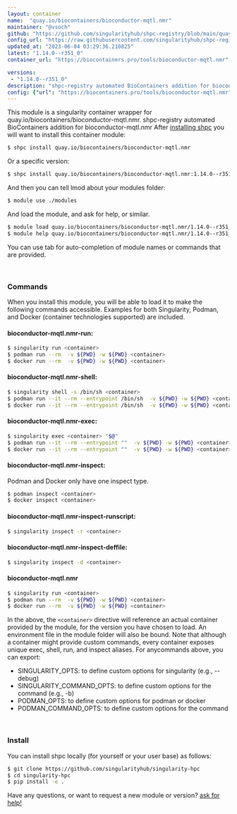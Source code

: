 ```yaml
---
layout: container
name:  "quay.io/biocontainers/bioconductor-mqtl.nmr"
maintainer: "@vsoch"
github: "https://github.com/singularityhub/shpc-registry/blob/main/quay.io/biocontainers/bioconductor-mqtl.nmr/container.yaml"
config_url: "https://raw.githubusercontent.com/singularityhub/shpc-registry/main/quay.io/biocontainers/bioconductor-mqtl.nmr/container.yaml"
updated_at: "2023-06-04 03:29:36.210825"
latest: "1.14.0--r351_0"
container_url: "https://biocontainers.pro/tools/bioconductor-mqtl.nmr"

versions:
 - "1.14.0--r351_0"
description: "shpc-registry automated BioContainers addition for bioconductor-mqtl.nmr"
config: {"url": "https://biocontainers.pro/tools/bioconductor-mqtl.nmr", "maintainer": "@vsoch", "description": "shpc-registry automated BioContainers addition for bioconductor-mqtl.nmr", "latest": {"1.14.0--r351_0": "sha256:390b4fff0a4d246e1e19e7ff775fb977800a52cd41521bc36169810cca108bd7"}, "tags": {"1.14.0--r351_0": "sha256:390b4fff0a4d246e1e19e7ff775fb977800a52cd41521bc36169810cca108bd7"}, "docker": "quay.io/biocontainers/bioconductor-mqtl.nmr"}
---
```


This module is a singularity container wrapper for quay.io/biocontainers/bioconductor-mqtl.nmr.
shpc-registry automated BioContainers addition for bioconductor-mqtl.nmr
After [installing shpc](#install) you will want to install this container module:


```bash
$ shpc install quay.io/biocontainers/bioconductor-mqtl.nmr
```

Or a specific version:

```bash
$ shpc install quay.io/biocontainers/bioconductor-mqtl.nmr:1.14.0--r351_0
```

And then you can tell lmod about your modules folder:

```bash
$ module use ./modules
```

And load the module, and ask for help, or similar.

```bash
$ module load quay.io/biocontainers/bioconductor-mqtl.nmr/1.14.0--r351_0
$ module help quay.io/biocontainers/bioconductor-mqtl.nmr/1.14.0--r351_0
```

You can use tab for auto-completion of module names or commands that are provided.

<br>

### Commands

When you install this module, you will be able to load it to make the following commands accessible.
Examples for both Singularity, Podman, and Docker (container technologies supported) are included.

#### bioconductor-mqtl.nmr-run:

```bash
$ singularity run <container>
$ podman run --rm  -v ${PWD} -w ${PWD} <container>
$ docker run --rm  -v ${PWD} -w ${PWD} <container>
```

#### bioconductor-mqtl.nmr-shell:

```bash
$ singularity shell -s /bin/sh <container>
$ podman run --it --rm --entrypoint /bin/sh  -v ${PWD} -w ${PWD} <container>
$ docker run --it --rm --entrypoint /bin/sh  -v ${PWD} -w ${PWD} <container>
```

#### bioconductor-mqtl.nmr-exec:

```bash
$ singularity exec <container> "$@"
$ podman run --it --rm --entrypoint ""  -v ${PWD} -w ${PWD} <container> "$@"
$ docker run --it --rm --entrypoint ""  -v ${PWD} -w ${PWD} <container> "$@"
```

#### bioconductor-mqtl.nmr-inspect:

Podman and Docker only have one inspect type.

```bash
$ podman inspect <container>
$ docker inspect <container>
```

#### bioconductor-mqtl.nmr-inspect-runscript:

```bash
$ singularity inspect -r <container>
```

#### bioconductor-mqtl.nmr-inspect-deffile:

```bash
$ singularity inspect -d <container>
```



#### bioconductor-mqtl.nmr

```bash
$ singularity run <container>
$ podman run --rm  -v ${PWD} -w ${PWD} <container>
$ docker run --rm  -v ${PWD} -w ${PWD} <container>
```


In the above, the `<container>` directive will reference an actual container provided
by the module, for the version you have chosen to load. An environment file in the
module folder will also be bound. Note that although a container
might provide custom commands, every container exposes unique exec, shell, run, and
inspect aliases. For anycommands above, you can export:

 - SINGULARITY_OPTS: to define custom options for singularity (e.g., --debug)
 - SINGULARITY_COMMAND_OPTS: to define custom options for the command (e.g., -b)
 - PODMAN_OPTS: to define custom options for podman or docker
 - PODMAN_COMMAND_OPTS: to define custom options for the command

<br>

### Install

You can install shpc locally (for yourself or your user base) as follows:

```bash
$ git clone https://github.com/singularityhub/singularity-hpc
$ cd singularity-hpc
$ pip install -e .
```

Have any questions, or want to request a new module or version? [ask for help!](https://github.com/singularityhub/singularity-hpc/issues)